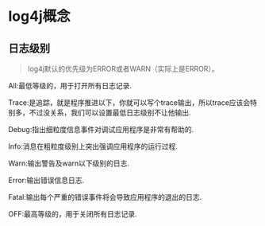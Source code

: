 # log4j概念

## 日志级别

> log4j默认的优先级为ERROR或者WARN（实际上是ERROR）。

All:最低等级的，用于打开所有日志记录.

Trace:是追踪，就是程序推进以下，你就可以写个trace输出，所以trace应该会特别多，不过没关系，我们可以设置最低日志级别不让他输出.

Debug:指出细粒度信息事件对调试应用程序是非常有帮助的.

Info:消息在粗粒度级别上突出强调应用程序的运行过程.

Warn:输出警告及warn以下级别的日志.

Error:输出错误信息日志.

Fatal:输出每个严重的错误事件将会导致应用程序的退出的日志.

OFF:最高等级的，用于关闭所有日志记录.
